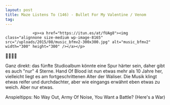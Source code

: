 ```yaml
---
layout: post
title: Maze Listens To (146) - Bullet For My Valentine / Venom
tag: 
---
```



                <p><a href="https://itun.es/at/fUAg8"><img class="alignnone size-medium wp-image-8165" src="/uploads/2015/08/music_bfmv2-300x300.jpg" alt="music_bfmv2" width="300" height="300" /></a></p>
<p>🤘🤘🤘🤘</p>
<p>Ganz direkt: das fünfte Studioalbum könnte eine Spur härter sein, daher gibt es auch &quot;nur&quot; 4 Sterne. Hand Of Blood ist nun etwas mehr als 10 Jahre her, vielleicht liegt es am fortgeschrittenen Alter der Waliser. Die Musik klingt etwas reifer und durchdachter, aber wie eingangs erwähnt eben etwas zu weich. Aber nur etwas.</p>
<p>Anspieltipps: No Way Out, Army Of Noise, You Want a Battle? (Here's a War)</p>
<p>&nbsp;</p>
            
